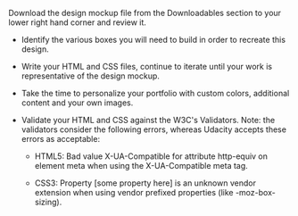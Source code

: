 Download the design mockup file from the Downloadables section to your lower right hand corner and review it.

- Identify the various boxes you will need to build in order to recreate this design.

- Write your HTML and CSS files, continue to iterate until your work is representative of the design mockup.

- Take the time to personalize your portfolio with custom colors, additional content and your own images.



- Validate your HTML and CSS against the W3C's Validators. Note: the validators consider the following errors, whereas Udacity accepts these errors as acceptable:

    + HTML5: Bad value X-UA-Compatible for attribute http-equiv on element meta when using the X-UA-Compatible meta tag.

    + CSS3: Property [some property here] is an unknown vendor extension when using vendor prefixed properties (like -moz-box-sizing).